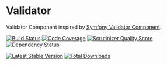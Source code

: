 Validator
=========

Validator Component inspired by [Symfony Validator Component](https://github.com/symfony/Validator).

[build]: https://travis-ci.org/toaotc/Validator
[coverage]: https://scrutinizer-ci.com/g/toaotc/Validator/
[quality]: https://scrutinizer-ci.com/g/toaotc/Validator/
[package]: https://packagist.org/packages/toa/validator
[dependency]: https://www.versioneye.com/user/projects/5230672d632bac1097000a25

[![Build Status](https://travis-ci.org/toaotc/Validator.png)][build]
[![Code Coverage](https://scrutinizer-ci.com/g/toaotc/Validator/badges/coverage.png?s=4f8c2449ac43420f4aa090eb54f41d7d2e228015)][coverage]
[![Scrutinizer Quality Score](https://scrutinizer-ci.com/g/toaotc/Validator/badges/quality-score.png?s=07abd70c5408b2fa289be7c37c20b430a08be73e)][quality]
[![Dependency Status](https://www.versioneye.com/user/projects/5230672d632bac1097000a25/badge.png)][dependency]

[![Latest Stable Version](https://poser.pugx.org/toa/validator/v/stable.png "Latest Stable Version")][package]
[![Total Downloads](https://poser.pugx.org/toa/validator/downloads.png "Total Downloads")][package]
